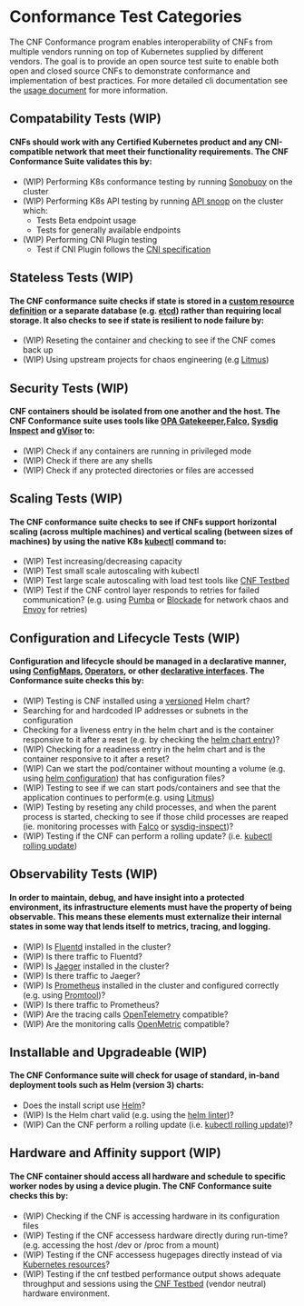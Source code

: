 # Conformance Test Categories
The CNF Conformance program enables interoperability of CNFs from multiple vendors running on top of Kubernetes supplied by different vendors. The goal is to provide an open source test suite to enable both open and closed source CNFs to demonstrate conformance and implementation of best practices.  For more detailed cli documentation see the [usage document](https://github.com/cncf/cnf-conformance/usage.md) for more information.
## Compatability Tests (WIP)
#### CNFs should work with any Certified Kubernetes product and any CNI-compatible network that meet their functionality requirements.  The CNF Conformance Suite validates this by:
* (WIP) Performing K8s conformance testing by running [Sonobuoy](https://github.com/cncf/k8s-conformance/blob/master/instructions.md) on the cluster
* (WIP) Performing K8s API testing by running [API snoop](https://github.com/cncf/apisnoop) on the cluster which:
    * Tests Beta endpoint usage
    * Tests for generally available endpoints
* (WIP) Performing CNI Plugin testing
    * Test if CNI Plugin follows the [CNI specification](https://github.com/containernetworking/cni/blob/master/SPEC.md)

## Stateless Tests (WIP)
#### The CNF conformance suite checks if state is stored in a [custom resource definition](https://kubernetes.io/docs/concepts/extend-kubernetes/api-extension/custom-resources/) or a separate database (e.g. [etcd](https://github.com/etcd-io/etcd)) rather than requiring local storage.  It also checks to see if state is resilient to node failure by:
* (WIP) Reseting the container and checking to see if the CNF comes back up
* (WIP) Using upstream projects for chaos engineering (e.g [Litmus](//https://github.com/litmuschaos/litmus))

## Security Tests (WIP)
#### CNF containers should be isolated from one another and the host.  The CNF Conformance suite uses tools like [OPA Gatekeeper](https://github.com/open-policy-agent/gatekeeper),[Falco](https://github.com/falcosecurity/falco), [Sysdig Inspect](https://github.com/draios/sysdig-inspect) and [gVisor](https://github.com/google/gvisor) to:
* (WIP) Check if any containers are running in privileged mode
* (WIP) Check if there are any shells
* (WIP) Check if any protected directories or files are accessed

## Scaling Tests (WIP)
#### The CNF conformance suite checks to see if CNFs support horizontal scaling (across multiple machines) and vertical scaling (between sizes of machines) by using the native K8s [kubectl](https://kubernetes.io/docs/reference/kubectl/cheatsheet/#scaling-resources) command to:
* (WIP) Test increasing/decreasing capacity
* (WIP) Test small scale autoscaling with kubectl
* (WIP) Test large scale autoscaling with load test tools like [CNF Testbed](https://github.com/cncf/cnf-testbed)
* (WIP) Test if the CNF control layer responds to retries for failed communication? (e.g. using [Pumba](https://github.com/alexei-led/pumba) or [Blockade](https://github.com/worstcase/blockade) for network chaos and [Envoy](https://github.com/envoyproxy/envoy) for retries)

## Configuration and Lifecycle Tests (WIP)

#### Configuration and lifecycle should be managed in a declarative manner, using [ConfigMaps](https://kubernetes.io/docs/tasks/configure-pod-container/configure-pod-configmap/), [Operators](https://kubernetes.io/docs/concepts/extend-kubernetes/operator/), or other [declarative interfaces](https://kubernetes.io/docs/concepts/overview/working-with-objects/kubernetes-objects/#understanding-kubernetes-objects).  The Conformance suite checks this by:

* (WIP) Testing is CNF installed using a [versioned](https://helm.sh/docs/topics/chart_best_practices/dependencies/#versions) Helm chart?
* Searching for and hardcoded IP addresses or subnets in the configuration
* Checking for a liveness entry in the helm chart and is the container responsive to it after a reset (e.g. by checking the [helm chart entry](https://kubernetes.io/docs/tasks/configure-pod-container/configure-liveness-readiness-startup-probes/))?
* (WIP) Checking for a readiness entry in the helm chart and is the container responsive to it after a reset?
* (WIP) Can we start the pod/container without mounting a volume (e.g. using [helm configuration](https://kubernetes.io/docs/tasks/configure-pod-container/configure-volume-storage/)) that has configuration files?
* (WIP) Testing to see if we can start pods/containers and see that the application continues to perform(e.g. using [Litmus](https://github.com/litmuschaos/litmus))
* (WIP) Testing by reseting any child processes, and when the parent process is started, checking to see if those child processes are reaped (ie. monitoring processes with [Falco](https://github.com/falcosecurity/falco) or [sysdig-inspect](https://github.com/draios/sysdig-inspect))?
* (WIP) Testing if the CNF can perform a rolling update? (i.e. [kubectl rolling update](https://kubernetes.io/docs/tasks/run-application/rolling-update-replication-controller/))

## Observability Tests (WIP)
#### In order to maintain, debug, and have insight into a protected environment, its infrastructure elements must have the property of being observable. This means these elements must externalize their internal states in some way that lends itself to metrics, tracing, and logging.
* (WIP) Is [Fluentd](https://github.com/fluent/fluentd) installed in the cluster?
* (WIP) Is there traffic to Fluentd?
* (WIP) Is [Jaeger](https://github.com/jaegertracing/jaeger) installed in the cluster?
* (WIP) Is there traffic to Jaeger?
* (WIP) Is [Prometheus](https://github.com/prometheus/prometheus) installed in the cluster and configured correctly (e.g. using [Promtool](https://prometheus.io/docs/prometheus/latest/configuration/unit_testing_rules/))?
* (WIP) Is there traffic to Prometheus?
* (WIP) Are the tracing calls [OpenTelemetry](https://opentracing.io/) compatible?
* (WIP) Are the monitoring calls [OpenMetric](https://github.com/OpenObservability/OpenMetrics) compatible?

## Installable and Upgradeable (WIP)
#### The CNF Conformance suite will check for usage of standard, in-band deployment tools such as Helm (version 3) charts:
* Does the install script use [Helm](https://github.com/helm/)?
* (WIP) Is the Helm chart valid (e.g. using the [helm linter](https://github.com/helm/chart-testing))?
* (WIP) Can the CNF perform a rolling update (i.e. [kubectl rolling update](https://kubernetes.io/docs/tasks/run-application/rolling-update-replication-controller/))?

## Hardware and Affinity support (WIP)
#### The CNF container should access all hardware and schedule to specific worker nodes by using a device plugin.  The CNF Conformance suite checks this by:

* (WIP) Checking if the CNF is accessing hardware in its configuration files
* (WIP) Testing if the CNF accessess hardware directly during run-time? (e.g. accessing the host /dev or /proc from a mount)
* (WIP) Testing if the CNF accessess hugepages directly instead of via [Kubernetes resources](https://github.com/cncf/cnf-testbed/blob/c4458634deca5e8ab73adf118eedde32904c8458/examples/use_case/external-packet-filtering-on-k8s-nsm-on-packet/gateway.yaml#L29)?
* (WIP) Testing if the cnf testbed performance output shows adequate throughput and sessions using the [CNF Testbed](https://github.com/cncf/cnf-testbed) (vendor neutral) hardware environment.
